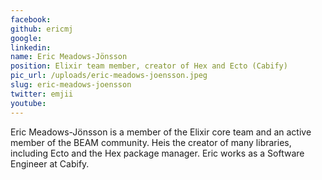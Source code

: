 ```yaml
---
facebook: 
github: ericmj
google: 
linkedin: 
name: Eric Meadows-Jönsson
position: Elixir team member, creator of Hex and Ecto (Cabify)
pic_url: /uploads/eric-meadows-joensson.jpeg
slug: eric-meadows-joensson
twitter: emjii
youtube: 
---
```

<p>Eric Meadows-J&ouml;nsson is a member of the Elixir core team and an active member of the BEAM community. Heis the creator of many libraries, including Ecto and the Hex package manager. Eric works as a Software Engineer at Cabify.</p>
